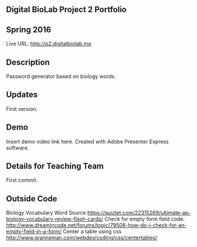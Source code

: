## Digital BioLab Project 2 Portfolio
## Spring 2016

Live URL: <http://p2.digitalbiolab.me>

## Description
Password generator based on biology words.

## Updates
First version.

## Demo
Insert demo video link here.
Created with Adobe Presenter Express software.

## Details for Teaching Team
First commit.

## Outside Code
Biology Vocabulary Word Source
https://quizlet.com/22315269/ultimate-ap-biology-vocabulary-review-flash-cards/
Check for empty form field code.
http://www.dreamincode.net/forums/topic/79508-how-do-i-check-for-an-empty-field-in-a-form/
Center a table using css
http://www.granneman.com/webdev/coding/css/centertables/
